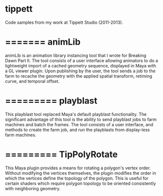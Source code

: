 tippett
=======

Code samples from my work at Tippett Studio (2011-2013).


=======
animLib
=======
animLib is an animation library instancing tool that I wrote for Breaking Dawn Part II.  The tool consists of a user interface allowing animators to do a lightweight import of a cached geometry sequence, displayed in Maya with a GL viewer plugin.  Upon publishing by the user, the tool sends a job to the farm to recache the geometry with the applied spatial transform, retiming curve, and temporal offset.


=========
playblast
=========
This playblast tool replaced Maya's default playblast functionality.  The significant advantage of this tool is the ability to send playblast jobs to farm machines and batch the frames.  The tool consists of a user interface, and methods to create the farm job, and run the playblasts from display-less farm machines.


=========
TipPolyRotate
=========
This Maya plugin provides a means for rotating a polygon's vertex order.  Without modifying the vertices themselves, the plugin modifies the order in which the vertices define the topology of the polygon.  This is useful for certain shaders which require polygon topology to be oriented consistently with neighboring geometry.
